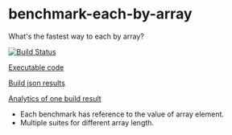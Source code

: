 # benchmark-each-by-array

What's the fastest way to each by array?

[![Build Status](https://travis-ci.org/evolvator/benchmark-each-by-array.svg?branch=master)](https://travis-ci.org/evolvator/benchmark-each-by-array)

[Executable code](https://github.com/evolvator/benchmark-each-by-array/tree/code)

[Build json results](https://github.com/evolvator/benchmark-each-by-array/tree/results)

[Analytics of one build result](https://ivansglazunov.github.io/json-table-viewer/#/{%22path%22%3A%22https%3A%2F%2Fraw.githubusercontent.com%2Fevolvator%2Fbenchmark-each-by-array%2Fresults%2Flast.json%22%2C%22sorted%22%3A[{%22id%22%3A%22suite%22%2C%22desc%22%3Atrue}%2C{%22id%22%3A%22os%22%2C%22desc%22%3Afalse}%2C{%22id%22%3A%22platform%22%2C%22desc%22%3Afalse}%2C{%22id%22%3A%22version%22%2C%22desc%22%3Atrue}%2C{%22id%22%3A%22percent%22%2C%22desc%22%3Atrue}]%2C%22filtered%22%3A[{%22id%22%3A%22os%22%2C%22value%22%3A{%22allowed%22%3A[%22Linux%2064-bit%22]%2C%22regexp%22%3A%22%22}}%2C{%22id%22%3A%22version%22%2C%22value%22%3A{%22allowed%22%3A[]%2C%22regexp%22%3A%22%22}}]%2C%22page%22%3A0%2C%22pageSize%22%3A50})

- Each benchmark has reference to the value of array element.
- Multiple suites for different array length.
